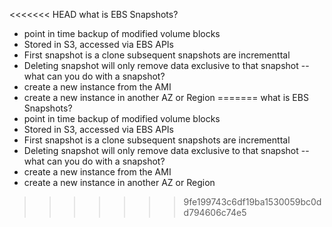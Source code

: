 <<<<<<< HEAD
what is EBS Snapshots?
- point in time backup of modified volume blocks
- Stored in S3, accessed via EBS APIs
- First snapshot is a clone subsequent snapshots are incrementtal
- Deleting snapshot will only remove data exclusive to that snapshot
-- what can you do with a snapshot?
- create a new instance from the AMI
- create a new instance in another AZ or Region
=======
what is EBS Snapshots?
- point in time backup of modified volume blocks
- Stored in S3, accessed via EBS APIs
- First snapshot is a clone subsequent snapshots are incrementtal
- Deleting snapshot will only remove data exclusive to that snapshot
-- what can you do with a snapshot?
- create a new instance from the AMI
- create a new instance in another AZ or Region
>>>>>>> 9fe199743c6df19ba1530059bc0dd794606c74e5
